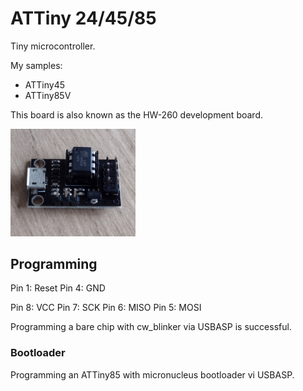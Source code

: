 # ATTiny 24/45/85

Tiny microcontroller.

My samples:

* ATTiny45
* ATTiny85V

This board is also known as the HW-260 development board.

<img src="../../arduino/images/digispark-devboard.jpg" width="200">

## Programming

Pin 1: Reset
Pin 4: GND

Pin 8: VCC
Pin 7: SCK
Pin 6: MISO
Pin 5: MOSI

Programming a bare chip with cw_blinker via USBASP is successful.

### Bootloader

Programming an ATTiny85 with micronucleus bootloader vi USBASP.

